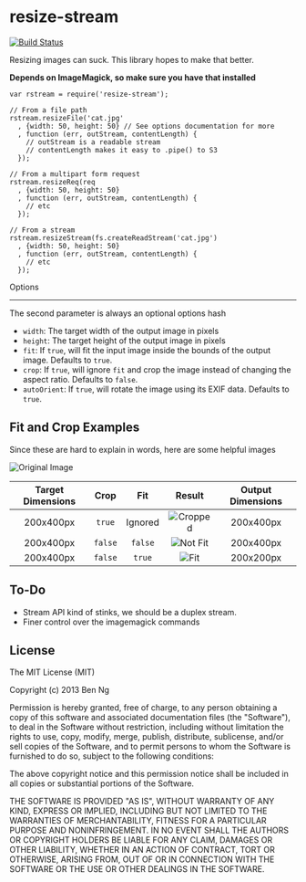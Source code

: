resize-stream
=============

[![Build Status](https://travis-ci.org/ben-ng/resize-stream.png?branch=master)](https://travis-ci.org/ben-ng/resize-stream)

Resizing images can suck. This library hopes to make that better.

**Depends on ImageMagick, so make sure you have that installed**

```
var rstream = require('resize-stream');

// From a file path
rstream.resizeFile('cat.jpg'
  , {width: 50, height: 50} // See options documentation for more
  , function (err, outStream, contentLength) {
    // outStream is a readable stream
    // contentLength makes it easy to .pipe() to S3
  });

// From a multipart form request
rstream.resizeReq(req
  , {width: 50, height: 50}
  , function (err, outStream, contentLength) {
    // etc
  });

// From a stream
rstream.resizeStream(fs.createReadStream('cat.jpg')
  , {width: 50, height: 50}
  , function (err, outStream, contentLength) {
    // etc
  });
```

Options
_______

The second parameter is always an optional options hash

 * `width`: The target width of the output image in pixels
 * `height`: The target height of the output image in pixels
 * `fit`: If `true`, will fit the input image inside the bounds of the output image. Defaults to `true`.
 * `crop`: If `true`, will ignore `fit` and crop the image instead of changing the aspect ratio. Defaults to `false`.
 * `autoOrient`: If `true`, will rotate the image using its EXIF data. Defaults to `true`.

Fit and Crop Examples
---------------------

Since these are hard to explain in words, here are some helpful images

![Original Image](https://raw.github.com/ben-ng/resize-stream/master/tests/fixtures/kitten.jpg "Original Image")

| Target Dimensions | Crop  | Fit   | Result                                                                                                                      | Output Dimensions|
|:-----------------:|:-----:|:-----:|:---------------------------------------------------------------------------------------------------------------------------:|:----------------:|
| 200x400px         |`true` |Ignored|![Cropped](https://raw.github.com/ben-ng/resize-stream/master/tests/fixtures/expected/kitten.crop.jpg "Cropped Image")       | 200x400px        |
| 200x400px         |`false`|`false`|![Not Fit](https://raw.github.com/ben-ng/resize-stream/master/tests/fixtures/expected/kitten.nocrop.nofit.jpg "No Fit Image")| 200x400px        |
| 200x400px         |`false`|`true` |![Fit](https://raw.github.com/ben-ng/resize-stream/master/tests/fixtures/expected/kitten.nocrop.fit.jpg "Fit Image")         | 200x200px        |

To-Do
-----
 * Stream API kind of stinks, we should be a duplex stream.
 * Finer control over the imagemagick commands

License
-------
The MIT License (MIT)

Copyright (c) 2013 Ben Ng

Permission is hereby granted, free of charge, to any person obtaining a copy
of this software and associated documentation files (the "Software"), to deal
in the Software without restriction, including without limitation the rights
to use, copy, modify, merge, publish, distribute, sublicense, and/or sell
copies of the Software, and to permit persons to whom the Software is
furnished to do so, subject to the following conditions:

The above copyright notice and this permission notice shall be included in
all copies or substantial portions of the Software.

THE SOFTWARE IS PROVIDED "AS IS", WITHOUT WARRANTY OF ANY KIND, EXPRESS OR
IMPLIED, INCLUDING BUT NOT LIMITED TO THE WARRANTIES OF MERCHANTABILITY,
FITNESS FOR A PARTICULAR PURPOSE AND NONINFRINGEMENT. IN NO EVENT SHALL THE
AUTHORS OR COPYRIGHT HOLDERS BE LIABLE FOR ANY CLAIM, DAMAGES OR OTHER
LIABILITY, WHETHER IN AN ACTION OF CONTRACT, TORT OR OTHERWISE, ARISING FROM,
OUT OF OR IN CONNECTION WITH THE SOFTWARE OR THE USE OR OTHER DEALINGS IN
THE SOFTWARE.
